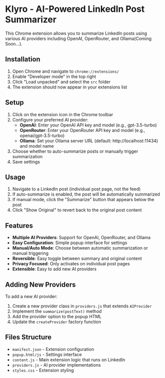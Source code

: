 # Klyro - AI-Powered LinkedIn Post Summarizer

This Chrome extension allows you to summarize LinkedIn posts using various AI providers including OpenAI, OpenRouter, and Ollama(Coming Soon...).

## Installation

1. Open Chrome and navigate to `chrome://extensions/`
2. Enable "Developer mode" in the top right
3. Click "Load unpacked" and select the `src` folder
4. The extension should now appear in your extensions list

## Setup

1. Click on the extension icon in the Chrome toolbar
2. Configure your preferred AI provider:
   - **OpenAI**: Enter your OpenAI API key and model (e.g., gpt-3.5-turbo)
   - **OpenRouter**: Enter your OpenRouter API key and model (e.g., openai/gpt-3.5-turbo)
   - **Ollama**: Set your Ollama server URL (default: http://localhost:11434) and model name
3. Choose whether to auto-summarize posts or manually trigger summarization
4. Save settings

## Usage

1. Navigate to a LinkedIn post (individual post page, not the feed)
2. If auto-summarize is enabled, the post will be automatically summarized
3. If manual mode, click the "Summarize" button that appears below the post
4. Click "Show Original" to revert back to the original post content

## Features

- **Multiple AI Providers**: Support for OpenAI, OpenRouter, and Ollama
- **Easy Configuration**: Simple popup interface for settings
- **Manual/Auto Mode**: Choose between automatic summarization or manual triggering
- **Reversible**: Easy toggle between summary and original content
- **Privacy Focused**: Only activates on individual post pages
- **Extensible**: Easy to add new AI providers

## Adding New Providers

To add a new AI provider:

1. Create a new provider class in `providers.js` that extends `AIProvider`
2. Implement the `summarize(postText)` method
3. Add the provider option to the popup HTML
4. Update the `createProvider` factory function

## Files Structure

- `manifest.json` - Extension configuration
- `popup.html/js` - Settings interface
- `content.js` - Main extension logic that runs on LinkedIn
- `providers.js` - AI provider implementations
- `styles.css` - Extension styling
